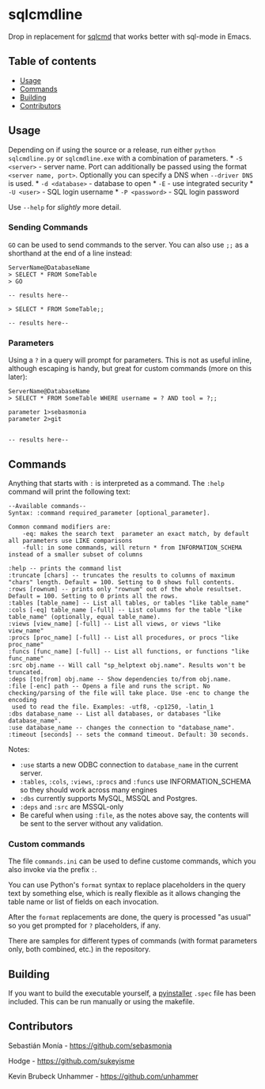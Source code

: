 # sqlcmdline
Drop in replacement for [sqlcmd](https://docs.microsoft.com/en-us/sql/tools/sqlcmd-utility) that works better with sql-mode in Emacs.

## Table of contents
   * [Usage](#usage)
   * [Commands](#commands)
   * [Building](#building)
   * [Contributors](#contributors)


## Usage
Depending on if using the source or a release, run either `python sqlcmdline.py` or `sqlcmdline.exe` with a combination of parameters.
    * `-S <server>` - server name. Port can additionally be passed using the format `<server name, port>`. Optionally you can specify a DNS when `--driver DNS` is used.
    * `-d <database>` - database to open
    * `-E` - use integrated security
    * `-U <user>` - SQL login username
    * `-P <password>` - SQL login password

Use `--help` for *slightly* more detail.

### Sending Commands
`GO` can be used to send commands to the server. You can also use `;;` as a shorthand at the end of a line instead:

```
ServerName@DatabaseName
> SELECT * FROM SomeTable
> GO

-- results here--

> SELECT * FROM SomeTable;;

-- results here--

```

### Parameters
Using a `?` in a query will prompt for parameters. This is not as useful inline, although escaping is handy, but great for custom commands (more on this
later):

```
ServerName@DatabaseName
> SELECT * FROM SomeTable WHERE username = ? AND tool = ?;;

parameter 1>sebasmonia
parameter 2>git


-- results here--
```


## Commands

Anything that starts with `:` is interpreted as a command. The `:help` command will print the following text:

```
--Available commands--
Syntax: :command required_parameter [optional_parameter].

Common command modifiers are:
	-eq: makes the search text  parameter an exact match, by default all parameters use LIKE comparisons
	-full: in some commands, will return * from INFORMATION_SCHEMA instead of a smaller subset of columns

:help -- prints the command list
:truncate [chars] -- truncates the results to columns of maximum "chars" length. Default = 100. Setting to 0 shows full contents.
:rows [rownum] -- prints only "rownum" out of the whole resultset. Default = 100. Setting to 0 prints all the rows.
:tables [table_name] -- List all tables, or tables "like table_name"
:cols [-eq] table_name [-full] -- List columns for the table "like table_name" (optionally, equal table_name).
:views [view_name] [-full] -- List all views, or views "like view_name"
:procs [proc_name] [-full] -- List all procedures, or procs "like proc_name"
:funcs [func_name] [-full] -- List all functions, or functions "like func_name"
:src obj.name -- Will call "sp_helptext obj.name". Results won't be truncated.
:deps [to|from] obj.name -- Show dependencies to/from obj.name.
:file [-enc] path -- Opens a file and runs the script. No checking/parsing of the file will take place. Use -enc to change the encoding
 used to read the file. Examples: -utf8, -cp1250, -latin_1
:dbs database_name -- List all databases, or databases "like database_name".
:use database_name -- changes the connection to "database_name".
:timeout [seconds] -- sets the command timeout. Default: 30 seconds.
```

Notes:
  * `:use` starts a new ODBC connection to `database_name` in the current server.
  * `:tables`, `:cols`, `:views`, `:procs` and `:funcs` use INFORMATION_SCHEMA so they should work across many engines
  * `:dbs` currently supports MySQL, MSSQL and Postgres.
  * `:deps` and `:src` are MSSQL-only
  * Be careful when using `:file`, as the notes above say, the contents will be sent to the server without any validation.

### Custom commands

The file `commands.ini` can be used to define custome commands, which you also invoke via the prefix `:`.

You can use Python's `format` syntax to replace placeholders in the query text by something else, which is really flexible
as it allows changing the table name or list of fields on each invocation.

After the `format` replacements are done, the query is processed "as usual" so you get prompted for `?` placeholders, if any.  

There are samples for different types of commands (with format parameters only, both combined, etc.) in the repository.

## Building 
If you want to build the executable yourself, a [pyinstaller](https://pyinstaller.org/) `.spec` file has been included. This can be run manually or using the makefile.


## Contributors 

Sebastián Monía - https://github.com/sebasmonia

Hodge - https://github.com/sukeyisme

Kevin Brubeck Unhammer - https://github.com/unhammer
